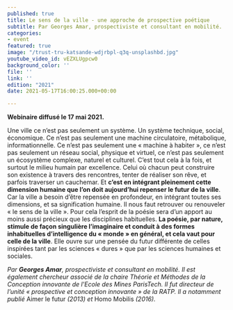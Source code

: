 ```yaml
---
published: true
title: Le sens de la ville - une approche de prospective poétique
subtitle: Par Georges Amar, prospectiviste et consultant en mobilité.
categories:
- event
featured: true
image: "/trust-tru-katsande-wdjrbpl-q3q-unsplashbd.jpg"
youtube_video_id: vEZXLUgpcw0
background_color: ''
file: ''
link: ''
edition: "2021"
date: 2021-05-17T16:00:25.000+00:00

---
```

**Webinaire diffusé le 17 mai 2021.**

Une ville ce n’est pas seulement un système. Un système technique, social, économique. Ce n’est pas seulement une machine circulatoire, métabolique, informationnelle. Ce n’est pas seulement une « machine à habiter », ce n’est pas seulement un réseau social, physique et virtuel, ce n’est pas seulement un écosystème complexe, naturel et culturel. C’est tout cela à la fois, et surtout le milieu humain par excellence. Celui où chacun peut construire son existence à travers des rencontres, tenter de réaliser son rêve, et parfois traverser un cauchemar. Et **c’est en intégrant pleinement cette dimension humaine que l’on doit aujourd’hui repenser le futur de la ville**. Car la ville a besoin d’être repensée en profondeur, en intégrant toutes ses dimensions, et sa signification humaine. Il nous faut retrouver ou renouveler « le sens de la ville ». Pour cela l’esprit de la poésie sera d’un apport au moins aussi précieux que les disciplines habituelles. **La poésie, par nature, stimule de façon singulière l’imaginaire et conduit à des formes inhabituelles d’intelligence du « monde » en général, et cela vaut pour celle de la ville**. Elle ouvre sur une pensée du futur différente de celles inspirées tant par les sciences « dures » que par les sciences humaines et sociales.

_Par **Georges Amar**, prospectiviste et consultant en mobilité. Il est également chercheur associé de la chaire Théorie et Méthodes de la Conception innovante de l'Ecole des Mines ParisTech. Il fut directeur de l’unité « prospective et conception innovante » de la RATP. Il a notamment publié_ Aimer le futur _(2013) et_ Homo Mobilis _(2016)._